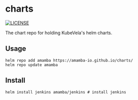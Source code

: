 # charts
[![LICENSE](https://img.shields.io/github/license/kubevela/charts.svg?style=flat-square)](/LICENSE)

The chart repo for holding KubeVela's helm charts.

## Usage
```shell
helm repo add amamba https://amamba-io.github.io/charts/
helm repo update amamba
```

## Install

```shell
helm install jenkins amamba/jenkins # install jenkins
```
